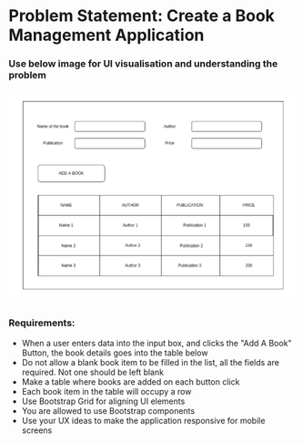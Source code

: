# Problem Statement: Create a Book Management Application
 
### Use below image for UI visualisation and understanding the problem
 ![Make a Book App](./book-list.png)

### Requirements:

 - When a user enters data into the input box, and clicks the "Add A Book" Button, the book details goes into the table below
 - Do not allow a blank book item to be filled in the list, all the fields are required. Not one should be left blank
 - Make a table where books are added on each button click
 - Each book item in the table will occupy a row
 - Use Bootstrap Grid for aligning UI elements
 - You are allowed to use Bootstrap components
 - Use your UX ideas to make the application responsive for mobile screens